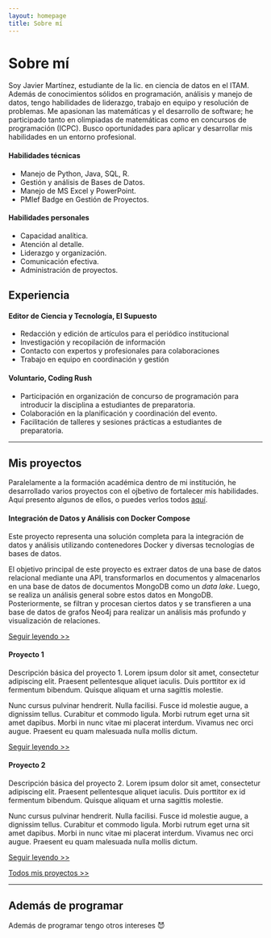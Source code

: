 ```yaml
---
layout: homepage
title: Sobre mí
---
```

# Sobre mí
Soy Javier Martínez, estudiante de la lic. en ciencia de datos en el ITAM. Además de conocimientos sólidos en programación, análisis y manejo de datos, tengo habilidades de liderazgo, trabajo en equipo y resolución de problemas. Me apasionan las matemáticas y el desarrollo de software; he participado tanto en olimpiadas de matemáticas como en concursos de programación (ICPC). Busco oportunidades para aplicar y desarrollar mis habilidades en un entorno profesional.

#### Habilidades técnicas
* Manejo de Python, Java, SQL, R. 
* Gestión y análisis de Bases de Datos. 
* Manejo de MS Excel y PowerPoint. 
* PMIef Badge en Gestión de Proyectos. 

#### Habilidades personales
* Capacidad analítica. 
* Atención al detalle. 
* Liderazgo y organización. 
* Comunicación efectiva. 
* Administración de proyectos.  


## Experiencia

#### Editor de Ciencia y Tecnología, El Supuesto 
* Redacción y edición de artículos para el periódico institucional 
* Investigación y recopilación de información 
* Contacto con expertos y profesionales para colaboraciones 
* Trabajo en equipo en coordinación y gestión 

#### Voluntario, Coding Rush 
* Participación en organización de concurso de programación para introducir la disciplina a estudiantes de preparatoria. 
* Colaboración en la planificación y coordinación del evento. 
* Facilitación de talleres y sesiones prácticas a estudiantes de preparatoria. 

---

## Mis proyectos
Paralelamente a la formación académica dentro de mi institución, he desarrollado varios proyectos con el ojbetivo de fortalecer mis habilidades. Aquí presento algunos de ellos, o puedes verlos todos <a href="{{ '/tags' | relative_url }}">aquí</a>.

#### Integración de Datos y Análisis con Docker Compose
Este proyecto representa una solución completa para la integración de datos y análisis utilizando contenedores Docker y diversas tecnologías de bases de datos.

El objetivo principal de este proyecto es extraer datos de una base de datos relacional mediante una API, transformarlos en documentos y almacenarlos en una base de datos de documentos MongoDB como un _data lake_. Luego, se realiza un análisis general sobre estos datos en MongoDB. Posteriormente, se filtran y procesan ciertos datos y se transfieren a una base de datos de grafos Neo4j para realizar un análisis más profundo y visualización de relaciones. 

<a href="{{ '/proyecto/2024/05/25/integracion-de-datos.html' | relative_url }}">Seguir leyendo >></a>

#### Proyecto 1
Descripción básica del proyecto 1. Lorem ipsum dolor sit amet, consectetur adipiscing elit. Praesent pellentesque aliquet iaculis. Duis porttitor ex id fermentum bibendum. Quisque aliquam et urna sagittis molestie.

Nunc cursus pulvinar hendrerit. Nulla facilisi. Fusce id molestie augue, a dignissim tellus. Curabitur et commodo ligula. Morbi rutrum eget urna sit amet dapibus. Morbi in nunc vitae mi placerat interdum. Vivamus nec orci augue. Praesent eu quam malesuada nulla mollis dictum. 

<a href="{{ '/proyecto/2024/05/25/proyecto-1.html' | relative_url }}">Seguir leyendo >></a>

#### Proyecto 2
Descripción básica del proyecto 2. Lorem ipsum dolor sit amet, consectetur adipiscing elit. Praesent pellentesque aliquet iaculis. Duis porttitor ex id fermentum bibendum. Quisque aliquam et urna sagittis molestie.

Nunc cursus pulvinar hendrerit. Nulla facilisi. Fusce id molestie augue, a dignissim tellus. Curabitur et commodo ligula. Morbi rutrum eget urna sit amet dapibus. Morbi in nunc vitae mi placerat interdum. Vivamus nec orci augue. Praesent eu quam malesuada nulla mollis dictum. 

<a href="{{ '/proyecto/2024/05/25/proyecto-2.html' | relative_url }}">Seguir leyendo >></a>

<a href="{{ '/tags' | relative_url }}">Todos mis proyectos >></a>

---

## Además de programar
Además de programar tengo otros intereses &#128520;
